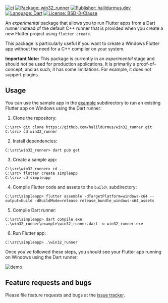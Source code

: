 [![ci][ci_badge]][ci_link]
[![Package: win32_runner][package_badge]][package_link]
[![Publisher: halildurmus.dev][publisher_badge]][publisher_link]
[![Language: Dart][language_badge]][language_link]
[![License: BSD-3-Clause][license_badge]][license_link]

An *experimental* package that allows you to run Flutter apps from a Dart runner
instead of the default C++ runner that is provided when you create a new Flutter
project using `flutter create`.

This package is particularly useful if you want to create a Windows Flutter app
without the need for a C++ compiler on your system.

**Important Note:** This package is currently in an *experimental* stage and
should not be used for production applications. It is primarily a
proof-of-concept, and as such, it has some limitations. For example, it does not
support plugins.

## Usage

You can use the sample app in the [example] subdirectory to run an existing
Flutter app on Windows using the Dart runner:

1. Clone the repository:

```console
C:\src> git clone https://github.com/halildurmus/win32_runner.git
C:\src> cd win32_runner
```

2. Install dependencies:

```console
C:\src\win32_runner> dart pub get
```

3. Create a sample app:

```console
C:\src\win32_runner> cd ..
C:\src> flutter create simpleapp
C:\src> cd simpleapp
```

4. Compile Flutter code and assets to the `build\` subdirectory:

```console
C:\src\simpleapp> flutter assemble -dTargetPlatform=windows-x64 --output=build -dBuildMode=release release_bundle_windows-x64_assets
```

5. Compile Dart runner:

```console
C:\src\simpleapp> dart compile exe ..\win32_runner\example\win32_runner.dart -o win32_runner.exe
```

6. Run Flutter app:

```console
C:\src\simpleapp> .\win32_runner
```

Once you've followed these steps, you should see your Flutter app running on
Windows using the Dart runner:

![demo][demo_image_link]

## Feature requests and bugs

Please file feature requests and bugs at the
[issue tracker][issue_tracker_link].

[ci_badge]: https://github.com/halildurmus/win32_runner/actions/workflows/build.yml/badge.svg
[ci_link]: https://github.com/halildurmus/win32_runner/actions/workflows/build.yml
[demo_image_link]: https://raw.githubusercontent.com/halildurmus/win32_runner/main/screenshots/demo.png
[example]: https://github.com/halildurmus/win32_runner/tree/main/example
[issue_tracker_link]: https://github.com/halildurmus/win32_runner/issues
[language_badge]: https://img.shields.io/badge/language-Dart-blue.svg
[language_link]: https://dart.dev
[license_badge]: https://img.shields.io/github/license/halildurmus/win32_runner?color=blue
[license_link]: https://opensource.org/licenses/BSD-3-Clause
[package_badge]: https://img.shields.io/pub/v/win32_runner.svg
[package_link]: https://pub.dev/packages/win32_runner
[publisher_badge]: https://img.shields.io/pub/publisher/win32_runner.svg
[publisher_link]: https://pub.dev/publishers/halildurmus.dev

